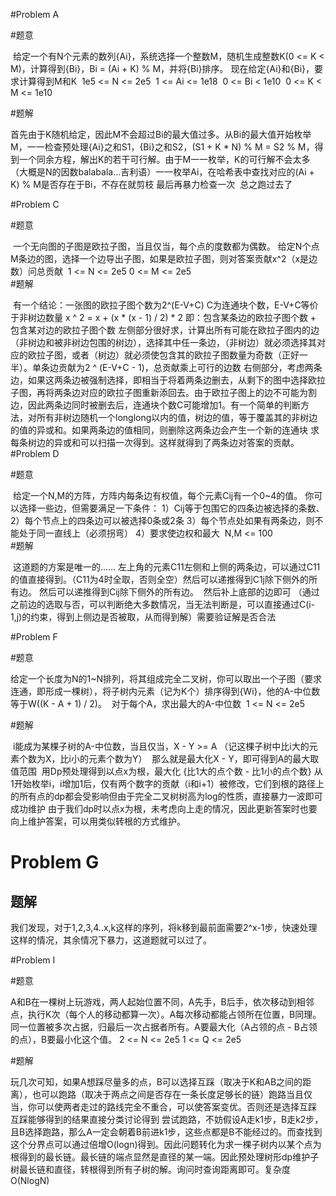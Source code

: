 #Problem A

#题意

​	给定一个有N个元素的数列{Ai}，系统选择一个整数M，随机生成整数K(0 <= K < M)，计算得到{Bi}，Bi = (Ai + K) % M，并将{Bi}排序。
​	现在给定{Ai}和{Bi}，要求计算得到M和K
​	1e5 <= N <= 2e5
​	1 <= Ai <= 1e18
​	0 <= Bi < 1e10
​	0 <= K < M <= 1e10

#题解

​	首先由于K随机给定，因此M不会超过Bi的最大值过多。从Bi的最大值开始枚举M，一一检查
​	预处理{Ai}之和S1，{Bi}之和S2，(S1 + K * N) % M = S2 % M，得到一个同余方程，解出K的若干可行解。由于M一一枚举，K的可行解不会太多（大概是N的因数balabala…吉利语）
​	一一枚举Ai，在哈希表中查找对应的(Ai + K) % M是否存在于Bi，不存在就剪枝
​	最后再暴力检查一次
​	总之跑过去了

#Problem C

#题意

​	一个无向图的子图是欧拉子图，当且仅当，每个点的度数都为偶数。
​	给定N个点M条边的图，选择一个边导出子图，如果是欧拉子图，则对答案贡献x^2（x是边数）
​	问总贡献
​	1 <= N <= 2e5 0 <= M <= 2e5
​	
#题解

​	有一个结论：一张图的欧拉子图个数为2^(E-V+C) C为连通块个数，E-V+C等价于非树边数量
x ^ 2 = x + (x * (x - 1) / 2) * 2
​	即：包含某条边的欧拉子图个数 + 包含某对边的欧拉子图个数
​	左侧部分很好求，计算出所有可能在欧拉子图内的边（非树边和被非树边包围的树边），选择其中任一条边，（非树边）就必须选择其对应的欧拉子图，或者（树边）就必须使包含其的欧拉子图数量为奇数（正好一半）。单条边贡献为2 ^ (E-V+C - 1)，总贡献乘上可行的边数
​	右侧部分，考虑两条边，如果这两条边被强制选择，即相当于将着两条边删去，从剩下的图中选择欧拉子图，再将两条边对应的欧拉子图重新添回去。由于欧拉子图上的边不可能为割边，因此两条边同时被删去后，连通块个数C可能增加1。
​	有一个简单的判断方法，对所有非树边随机一个longlong以内的值，树边的值，等于覆盖其的非树边的值的异或和。如果两条边的值相同，则删除这两条边会产生一个新的连通块
求每条树边的异或和可以扫描一次得到。这样就得到了两条边对答案的贡献。
​	
#Problem D

#题意

​	给定一个N,M的方阵，方阵内每条边有权值，每个元素Cij有一个0~4的值。
​	你可以选择一些边，但需要满足一下条件：
​	1）Cij等于包围它的四条边被选择的条数、
​	2）每个节点上的四条边可以被选择0条或2条
​	3）每个节点处如果有两条边，则不能处于同一直线上（必须拐弯）
​	4）要求使边权和最大
​	N,M <= 100
​	
#题解

​	这道题的方案是唯一的……
​	左上角的元素C11左侧和上侧的两条边，可以通过C11的值直接得到。（C11为4时全取，否则全空）
​	然后可以递推得到C1j除下侧外的所有边。
​	然后可以递推得到Cij除下侧外的所有边。
​	然后补上底部的边即可
​	（通过之前边的选取与否，可以判断绝大多数情况，当无法判断是，可以直接通过C(i-1,j)的约束，得到上侧边是否被取，从而得到解）
​	需要验证解是否合法

#Problem F

#题意

​	给定一个长度为N的1~N排列，将其组成完全二叉树，你可以取出一个子图（要求连通，即形成一棵树），将子树内元素（记为K个）排序得到{Wi}，他的A-中位数等于W((K - A + 1) / 2)。
​	对于每个A，求出最大的A-中位数
​	1 <= N <= 2e5

#题解

​	i能成为某棵子树的A-中位数，当且仅当，X - Y >= A （记这棵子树中比i大的元素个数为X，比i小的元素个数为Y）
​	那么就是最大化X - Y，即可得到A的最大取值范围
​	用Dp预处理得到以点x为根，最大化 {比1大的点个数 - 比1小的点个数}
​	从1开始枚举i，i增加1后，仅有两个数字的贡献（i和i+1）被修改，它们到根的路径上的所有点的dp都会受影响
​	但由于完全二叉树树高为log的性质，直接暴力一波即可成功维护
​	由于我们dp时以点x为根，未考虑向上走的情况，因此更新答案时也要向上维护答案，可以用类似转根的方式维护。

# Problem G

## 题解

​	我们发现，对于1,2,3,4..x,k这样的序列，将k移到最前面需要2^x-1步，快速处理这样的情况，其余情况下暴力，这道题就可以过了。

#Problem I

#题意

​	A和B在一棵树上玩游戏，两人起始位置不同，A先手，B后手，依次移动到相邻点，执行K次（每个人的移动都算一次）。A每次移动都能占领所在位置，B同理。同一位置被多次占据，归最后一次占据者所有。A要最大化（A占领的点 - B占领的点），B要最小化这个值。
2 <= N <= 2e5
1 <= Q <= 2e5

#题解

​	玩几次可知，如果A想踩尽量多的点，B可以选择互踩（取决于K和AB之间的距离），也可以跑路（取决于两点之间是否存在一条长度足够长的链）
​	跑路当且仅当，你可以使两者走过的路线完全不重合，可以使答案变优。否则还是选择互踩
互踩能够得到的结果直接分类讨论得到
​	尝试跑路，不妨假设A走k1步，B走k2步，且B选择跑路，那么A一定会朝着B前进k1步，这些点都是B不能经过的。而查找到这个分界点可以通过倍增O(logn)得到。因此问题转化为求一棵子树内以某个点为根得到的最长链。最长链的端点显然是直径的某一端。因此预处理树形dp维护子树最长链和直径，转根得到所有子树的解。询问时查询距离即可。
​	复杂度O(NlogN)
